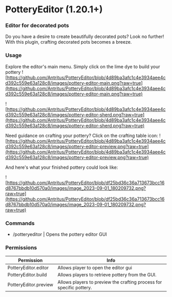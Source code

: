 # PotteryEditor (1.20.1+)
### Editor for decorated pots
Do you have a desire to create beautifully decorated pots? Look no further! With this plugin, crafting decorated pots becomes a breeze.

### Usage
Explore the editor's main menu. Simply click on the lime dye to build your pottery
![https://github.com/Antritus/PotteryEditor/blob/4d89ba3afc1c4e3934aee4cd392c559e63a128c8/images/pottery-editor-main.png?raw=true](https://github.com/Antritus/PotteryEditor/blob/4d89ba3afc1c4e3934aee4cd392c559e63a128c8/images/pottery-editor-main.png?raw=true)

![https://github.com/Antritus/PotteryEditor/blob/4d89ba3afc1c4e3934aee4cd392c559e63a128c8/images/pottery-editor-sherd.png?raw=true](https://github.com/Antritus/PotteryEditor/blob/4d89ba3afc1c4e3934aee4cd392c559e63a128c8/images/pottery-editor-sherd.png?raw=true)


Need guidance on crafting your pottery? Click on the crafting table icon:
![https://github.com/Antritus/PotteryEditor/blob/4d89ba3afc1c4e3934aee4cd392c559e63a128c8/images/pottery-editor-preview.png?raw=true](https://github.com/Antritus/PotteryEditor/blob/4d89ba3afc1c4e3934aee4cd392c559e63a128c8/images/pottery-editor-preview.png?raw=true)

And here's what your finished pottery could look like:

![https://github.com/Antritus/PotteryEditor/blob/df25bd36c36a713673bcc16d8767bbdb10d570a0/images/image_2023-09-01_180209732.png?raw=true](https://github.com/Antritus/PotteryEditor/blob/df25bd36c36a713673bcc16d8767bbdb10d570a0/images/image_2023-09-01_180209732.png?raw=true)

### Commands
* /potteryeditor | Opens the pottery editor GUI
### Permissions


| Permission | Info  |
| -------- | -------- |
|PotteryEditor.editor | Allows player to open the editor gui |
|PotteryEditor.build | Allows players to retrieve pottery from the GUI. |
|PotteryEditor.preview | Allows players to preview the crafting process for specific pottery. |
